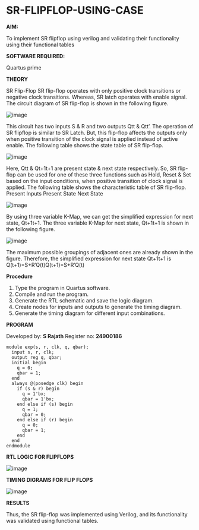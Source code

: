 # SR-FLIPFLOP-USING-CASE

**AIM:**

To implement  SR flipflop using verilog and validating their functionality using their functional tables

**SOFTWARE REQUIRED:**

Quartus prime

**THEORY**

SR Flip-Flop SR flip-flop operates with only positive clock transitions or negative clock transitions. Whereas, SR latch operates with enable signal. The circuit diagram of SR flip-flop is shown in the following figure.

![image](https://github.com/naavaneetha/SR-FLIPFLOP-USING-CASE/assets/154305477/0f710028-ad52-4d3e-9276-8714cf023a25)

 
This circuit has two inputs S & R and two outputs Qtt & Qtt’. The operation of SR flipflop is similar to SR Latch. But, this flip-flop affects the outputs only when positive transition of the clock signal is applied instead of active enable. The following table shows the state table of SR flip-flop.

![image](https://github.com/naavaneetha/SR-FLIPFLOP-USING-CASE/assets/154305477/dabfc4f4-87e3-4cbc-9472-f89ee1b5ed30)

 
Here, Qtt & Qt+1t+1 are present state & next state respectively. So, SR flip-flop can be used for one of these three functions such as Hold, Reset & Set based on the input conditions, when positive transition of clock signal is applied. The following table shows the characteristic table of SR flip-flop. Present Inputs Present State Next State

![image](https://github.com/naavaneetha/SR-FLIPFLOP-USING-CASE/assets/154305477/dd90d16c-aec5-4290-a586-e2346b1e9eb5)

 
By using three variable K-Map, we can get the simplified expression for next state, Qt+1t+1. The three variable K-Map for next state, Qt+1t+1 is shown in the following figure.

![image](https://github.com/naavaneetha/SR-FLIPFLOP-USING-CASE/assets/154305477/473efad6-d70b-4ca7-aeb7-898bbfca319f)

 
The maximum possible groupings of adjacent ones are already shown in the figure. Therefore, the simplified expression for next state Qt+1t+1 is Q(t+1)=S+R′Q(t)Q(t+1)=S+R′Q(t)

**Procedure**

1. Type the program in Quartus software.
2. Compile and run the program.
3. Generate the RTL schematic and save the logic diagram.
4. Create nodes for inputs and outputs to generate the timing diagram.
5. Generate the timing diagram for different input combinations.

**PROGRAM**

Developed by: **S Rajath**
Register no:  **24900186**
```
module exp(s, r, clk, q, qbar);
  input s, r, clk;
  output reg q, qbar;
  initial begin
    q = 0;
    qbar = 1;
  end
  always @(posedge clk) begin
    if (s & r) begin
      q = 1'bx;
      qbar = 1'bx;
    end else if (s) begin
      q = 1;
      qbar = 0;
    end else if (r) begin
      q = 0;
      qbar = 1;
    end
  end
endmodule
```

**RTL LOGIC FOR FLIPFLOPS**

![image](https://github.com/user-attachments/assets/d24cfe37-2bc3-4094-8e03-b3ed0f65627c)

**TIMING DIGRAMS FOR FLIP FLOPS**

![image](https://github.com/user-attachments/assets/38f95745-63f3-4685-a8b3-a7862362c362)

**RESULTS**

Thus, the SR flip-flop was implemented using Verilog, and its functionality was validated using functional tables.
